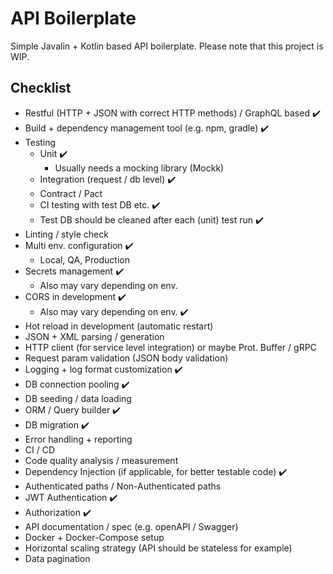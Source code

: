 # API Boilerplate

Simple Javalin + Kotlin based API boilerplate. Please note that this project is WIP.

## Checklist

- Restful (HTTP + JSON with correct HTTP methods) / GraphQL based ✔️
- Build + dependency management tool (e.g. npm, gradle) ✔️
- Testing
  - Unit ✔️
    - Usually needs a mocking library (Mockk)
  - Integration (request / db level) ✔️ 
  - Contract / Pact
  - CI testing with test DB etc. ✔️
  - Test DB should be cleaned after each (unit) test run ✔️
- Linting / style check
- Multi env. configuration ✔️
  - Local, QA, Production
- Secrets management ✔️
  - Also may vary depending on env.
- CORS in development ✔️
  - Also may vary depending on env. ✔️
- Hot reload in development (automatic restart)
- JSON + XML parsing / generation
- HTTP client (for service level integration) or maybe Prot. Buffer / gRPC
- Request param validation (JSON body validation)
- Logging + log format customization ✔️
- DB connection pooling ✔️
- DB seeding / data loading
- ORM / Query builder ✔️
- DB migration ✔️
- Error handling + reporting
- CI / CD
- Code quality analysis / measurement
- Dependency Injection (if applicable, for better testable code) ✔️
- Authenticated paths / Non-Authenticated paths
- JWT Authentication ✔️
- Authorization ✔️
- API documentation / spec (e.g. openAPI / Swagger)
- Docker + Docker-Compose setup
- Horizontal scaling strategy (API should be stateless for example)
- Data pagination

